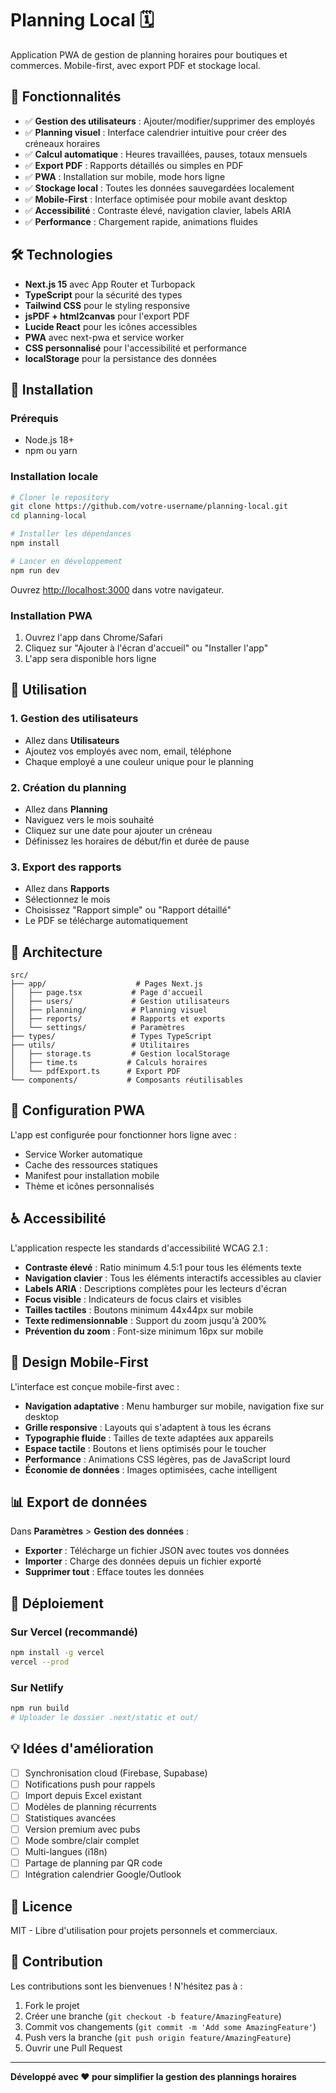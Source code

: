 # Planning Local 🗓️

Application PWA de gestion de planning horaires pour boutiques et commerces. Mobile-first, avec export PDF et stockage local.

## 🚀 Fonctionnalités

- ✅ **Gestion des utilisateurs** : Ajouter/modifier/supprimer des employés
- ✅ **Planning visuel** : Interface calendrier intuitive pour créer des créneaux horaires
- ✅ **Calcul automatique** : Heures travaillées, pauses, totaux mensuels
- ✅ **Export PDF** : Rapports détaillés ou simples en PDF
- ✅ **PWA** : Installation sur mobile, mode hors ligne
- ✅ **Stockage local** : Toutes les données sauvegardées localement
- ✅ **Mobile-First** : Interface optimisée pour mobile avant desktop
- ✅ **Accessibilité** : Contraste élevé, navigation clavier, labels ARIA
- ✅ **Performance** : Chargement rapide, animations fluides

## 🛠️ Technologies

- **Next.js 15** avec App Router et Turbopack
- **TypeScript** pour la sécurité des types
- **Tailwind CSS** pour le styling responsive
- **jsPDF + html2canvas** pour l'export PDF
- **Lucide React** pour les icônes accessibles
- **PWA** avec next-pwa et service worker
- **CSS personnalisé** pour l'accessibilité et performance
- **localStorage** pour la persistance des données

## 📱 Installation

### Prérequis
- Node.js 18+
- npm ou yarn

### Installation locale
```bash
# Cloner le repository
git clone https://github.com/votre-username/planning-local.git
cd planning-local

# Installer les dépendances
npm install

# Lancer en développement
npm run dev
```

Ouvrez [http://localhost:3000](http://localhost:3000) dans votre navigateur.

### Installation PWA
1. Ouvrez l'app dans Chrome/Safari
2. Cliquez sur "Ajouter à l'écran d'accueil" ou "Installer l'app"
3. L'app sera disponible hors ligne

## 📖 Utilisation

### 1. Gestion des utilisateurs
- Allez dans **Utilisateurs**
- Ajoutez vos employés avec nom, email, téléphone
- Chaque employé a une couleur unique pour le planning

### 2. Création du planning
- Allez dans **Planning**
- Naviguez vers le mois souhaité
- Cliquez sur une date pour ajouter un créneau
- Définissez les horaires de début/fin et durée de pause

### 3. Export des rapports
- Allez dans **Rapports**
- Sélectionnez le mois
- Choisissez "Rapport simple" ou "Rapport détaillé"
- Le PDF se télécharge automatiquement

## 🎯 Architecture

```
src/
├── app/                    # Pages Next.js
│   ├── page.tsx           # Page d'accueil
│   ├── users/             # Gestion utilisateurs
│   ├── planning/          # Planning visuel
│   ├── reports/           # Rapports et exports
│   └── settings/          # Paramètres
├── types/                 # Types TypeScript
├── utils/                 # Utilitaires
│   ├── storage.ts         # Gestion localStorage
│   ├── time.ts           # Calculs horaires
│   └── pdfExport.ts      # Export PDF
└── components/           # Composants réutilisables
```

## 🔧 Configuration PWA

L'app est configurée pour fonctionner hors ligne avec :
- Service Worker automatique
- Cache des ressources statiques
- Manifest pour installation mobile
- Thème et icônes personnalisés

## ♿ Accessibilité

L'application respecte les standards d'accessibilité WCAG 2.1 :
- **Contraste élevé** : Ratio minimum 4.5:1 pour tous les éléments texte
- **Navigation clavier** : Tous les éléments interactifs accessibles au clavier
- **Labels ARIA** : Descriptions complètes pour les lecteurs d'écran
- **Focus visible** : Indicateurs de focus clairs et visibles
- **Tailles tactiles** : Boutons minimum 44x44px sur mobile
- **Texte redimensionnable** : Support du zoom jusqu'à 200%
- **Prévention du zoom** : Font-size minimum 16px sur mobile

## 📱 Design Mobile-First

L'interface est conçue mobile-first avec :
- **Navigation adaptative** : Menu hamburger sur mobile, navigation fixe sur desktop
- **Grille responsive** : Layouts qui s'adaptent à tous les écrans
- **Typographie fluide** : Tailles de texte adaptées aux appareils
- **Espace tactile** : Boutons et liens optimisés pour le toucher
- **Performance** : Animations CSS légères, pas de JavaScript lourd
- **Économie de données** : Images optimisées, cache intelligent

## 📊 Export de données

Dans **Paramètres** > **Gestion des données** :
- **Exporter** : Télécharge un fichier JSON avec toutes vos données
- **Importer** : Charge des données depuis un fichier exporté
- **Supprimer tout** : Efface toutes les données

## 🚀 Déploiement

### Sur Vercel (recommandé)
```bash
npm install -g vercel
vercel --prod
```

### Sur Netlify
```bash
npm run build
# Uploader le dossier .next/static et out/
```

## 💡 Idées d'amélioration

- [ ] Synchronisation cloud (Firebase, Supabase)
- [ ] Notifications push pour rappels
- [ ] Import depuis Excel existant
- [ ] Modèles de planning récurrents
- [ ] Statistiques avancées
- [ ] Version premium avec pubs
- [ ] Mode sombre/clair complet
- [ ] Multi-langues (i18n)
- [ ] Partage de planning par QR code
- [ ] Intégration calendrier Google/Outlook

## 📝 Licence

MIT - Libre d'utilisation pour projets personnels et commerciaux.

## 🤝 Contribution

Les contributions sont les bienvenues ! N'hésitez pas à :
1. Fork le projet
2. Créer une branche (`git checkout -b feature/AmazingFeature`)
3. Commit vos changements (`git commit -m 'Add some AmazingFeature'`)
4. Push vers la branche (`git push origin feature/AmazingFeature`)
5. Ouvrir une Pull Request

---

**Développé avec ❤️ pour simplifier la gestion des plannings horaires**
